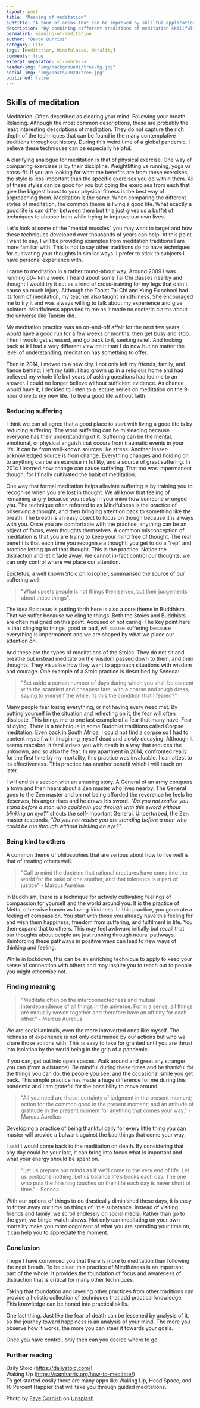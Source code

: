```yaml
---
layout: post
title: "Meaning of meditation"
subtitle: "A tour of areas that can be improved by skillful application of meditation techniques"
description: "By combining different traditions of meditation skillfully we can improve our contentment and treat others with kindness"
permalink: meaning-of-meditation
author: "Devon Burriss"
category: Life
tags: [Meditation, Mindfulness, Morality]
comments: true
excerpt_separator: <!--more-->
header-img: "img/backgrounds/tree-bg.jpg"
social-img: "img/posts/2020/tree.jpg"
published: false
---
```


## Skills of meditation

Meditation. Often described as clearing your mind. Following your breath. Relaxing. Although the most common descriptions, these are probably the least interesting descriptions of meditation. They do not capture the rich depth of the techniques that can be found in the many contemplative traditions throughout history. During this weird time of a global pandemic, I believe these techniques can be especially helpful.
<!--more-->
A clarifying analogue for meditation is that of physical exercise. One way of comparing exercises is by their discipline. Weightlifting vs running, yoga vs cross-fit. If you are looking for what the benefits are from these exercises, the style is less important than the specific exercises you do within them. All of these styles can be good for you but doing the exercises from each that give the biggest boost to your physical fitness is the best way of approaching them.
Meditation is the same. When comparing the different styles of meditation, the common theme is living a good life. What exactly a good life is can differ between them but this just gives us a buffet of techniques to choose from while trying to improve our own lives.

Let's look at some of the "mental muscles" you may want to target and how these techniques developed over thousands of years can help. At this point I want to say, I will be providing examples from meditation traditions I am more familiar with. This is not to say other traditions do no have techniques for cultivating your thoughts in similar ways. I prefer to stick to subjects I have personal experience with.

I came to meditation in a rather round-about way. Around 2009 I was running 60+ km a week. I heard about some Tai Chi classes nearby and thought I would try it out as a kind of cross-training for my legs that didn't cause so much injury. Although the Taoist Tai Chi and Kung Fu school had its form of meditation, my teacher also taught mindfulness. She encouraged me to try it and was always willing to talk about my experience and give pointers. Mindfulness appealed to me as it made no esoteric claims about the universe like Taoism did.

My meditation practice was an on-and-off affair for the next few years. I would have a good run for a few weeks or months, then get busy and stop. Then I would get stressed, and go back to it, seeking relief. And looking back at it I had a very different view on it than I do now but no matter the level of understanding, meditation has something to offer.

Then in 2014, I moved to a new city. I not only left my friends, family, and fiance behind; I left my faith. I had grown up in a religious home and had believed my whole life but years of asking questions had led me to an answer. I could no longer believe without sufficient evidence. As chance would have it, I decided to listen to a lecture series on meditation on the 9-hour drive to my new life. To live a good life without faith.

### Reducing suffering

I think we can all agree that a good place to start with living a good life is by reducing suffering. The word suffering can be misleading because everyone has their understanding of it. Suffering can be the mental, emotional, or physical anguish that occurs from traumatic events in your life. It can be from well-known sources like stress. Another lesser-acknowledged source is from change. Everything changes and holding on to anything can be an exercise in futility, and a source of great suffering. In 2014 I learned how change can cause suffering. That too was impermanent though, for I finally cultivated the habit of meditation.

One way that formal meditation helps alleviate suffering is by training you to recognise when you are lost in thought. We all know that feeling of remaining angry because you replay in your mind how someone wronged you. The technique often referred to as Mindfulness is the practice of observing a thought, and then bringing attention back to something like the breath. The breath is an easy object to focus on though because it is always with you. Once you are comfortable with the practice, anything can be an object of focus, even thoughts themselves.
A common misconception of meditation is that you are trying to keep your mind free of thought. The real benefit is that each time you recognise a thought, you get to do a "rep" and practice letting go of that thought. This is the practice. Notice the distraction and let it fade away. We cannot in-fact control our thoughts, we can only control where we place our attention.

Epictetus, a well known Stoic philosopher, summarised the source of our suffering well: 

> "What upsets people is not things themselves, but their judgements about these things". 

The idea Epictetus is putting forth here is also a core theme in Buddhism. That we suffer because we cling to things. Both the Stoics and Buddhists are often maligned on this point. Accused of not caring. The key point here is that clinging to things, good or bad, will cause suffering because everything is impermanent and we are shaped by what we place our attention on.

And these are the types of meditations of the Stoics. They do not sit and breathe but instead meditate on the wisdom passed down to them, and their thoughts. They visualise how they want to approach situations with wisdom and courage.
One example of a Stoic practice is described by Seneca: 

> "Set aside a certain number of days during which you shall be content with the scantiest and cheapest fare, with a coarse and rough dress, saying to yourself the while, ‘Is this the condition that I feared?". 

Many people fear losing everything, or not having every need met. By putting yourself in the situation and reflecting on it, the fear will often dissipate.
This brings me to one last example of a fear that many have. Fear of dying. There is a technique in some Buddhist traditions called Corpse meditation. Even back in South Africa, I could not find a corpse so I had to content myself with imagining myself dead and slowly decaying. Although it seems macabre, it familiarises you with death in a way that reduces the unknown, and so also the fear. 
In my apartment in 2014, confronted really for the first time by my mortality, this practice was invaluable. I can attest to its effectiveness.
This practice has another benefit which I will touch on later.

I will end this section with an amusing story. 
A General of an army conquers a town and then hears about a Zen master who lives nearby. The General goes to the Zen master and on not being afforded the reverence he feels he deserves, his anger rises and he draws his sword. *"Do you not realise you stand before a man who could run you through with this sword without blinking an eye?"* shouts the self-important General. Unperturbed, the Zen master responds, *"Do you not realise you are standing before a man who could be run through without blinking an eye?"*.

### Being kind to others

A common theme of philosophies that are serious about how to live well is that of treating others well. 

> "Call to mind the doctrine that rational creatures have come into the world for the sake of one another, and that tolerance is a part of justice" - Marcus Aurelius

In Buddhism, there is a technique for actively cultivating feelings of compassion for yourself and the world around you. It is the practice of Metta, otherwise known as loving-kindness. In this practice, you generate a feeling of compassion. You start with those you already have this feeling for and wish them happiness, freedom from suffering, and fulfilment in life. You then expand that to others. This may feel awkward initially but recall that our thoughts about people are just running through neural pathways. Reinforcing these pathways in positive ways can lead to new ways of thinking and feeling.

While in lockdown, this can be an enriching technique to apply to keep your sense of connection with others and may inspire you to reach out to people you might otherwise not.

### Finding meaning

> "Meditate often on the interconnectedness and mutual interdependence of all things in the universe. For in a sense, all things are mutually woven together and therefore have an affinity for each other." - Marcus Aurelius

We are social animals, even the more introverted ones like myself. The richness of experience is not only determined by our actions but who we share those actions with. This is easy to take for granted until you are thrust into isolation by the world being in the grip of a pandemic.

If you can, get out into open spaces. Walk around and greet any stranger you can (from a distance). Be mindful during these times and be thankful for the things you can do, the people you see, and the occasional smile you get back. This simple practice has made a huge difference for me during this pandemic and I am grateful for the possibility to move around.

> "All you need are these: certainty of judgment in the present moment; action for the common good in the present moment; and an attitude of gratitude in the present moment for anything that comes your way." - Marcus Aurelius

Developing a practice of being thankful daily for every little thing you can muster will provide a bulwark against the bad things that come your way.

I said I would come back to the meditation on death. By considering that any day could be your last, it can bring into focus what is important and what your energy should be spent on.

> “Let us prepare our minds as if we’d come to the very end of life. Let us postpone nothing. Let us balance life’s books each day. The one who puts the finishing touches on their life each day is never short of time.” - Seneca

With our options of things to do drastically diminished these days, it is easy to fritter away our time on things of little substance. Instead of visiting friends and family, we scroll endlessly on social media. Rather than go to the gym, we binge-watch shows.
Not only can meditating on your own mortality make you more cognizant of what you are spending your time on, it can help you to appreciate the moment.

### Conclusion

I hope I have convinced you that there is more to meditation than following the next breath. To be clear, this practice of Mindfulness is an important part of the whole. It provides the foundation of focus and awareness of distraction that is critical for many other techniques.

Taking that foundation and layering other practices from other traditions can provide a holistic collection of techniques that add practical knowledge. This knowledge can be honed into practical skills.

One last thing. Just like the fear of death can be lessened by analysis of it, so the journey toward happiness is an analysis of your mind. The more you observe how it works, the more you can steer it towards your goals. 

Once you have control, only then can you decide where to go.

### Further reading

Daily Stoic (https://dailystoic.com/)  
Waking Up (https://samharris.org/how-to-meditate/)  
To get started easily there are many apps like Waking Up, Head Space, and 10 Percent Happier that will take you through guided meditations.

<span>Photo by <a href="https://unsplash.com/@fcornish?utm_source=unsplash&amp;utm_medium=referral&amp;utm_content=creditCopyText">Faye Cornish</a> on <a href="https://unsplash.com/s/photos/wisdom?utm_source=unsplash&amp;utm_medium=referral&amp;utm_content=creditCopyText">Unsplash</a></span>